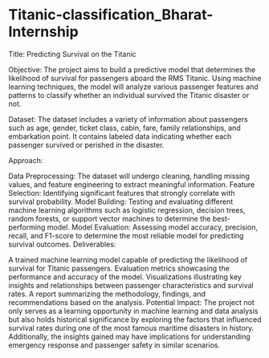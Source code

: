 # Titanic-classification_Bharat-Internship
Title: Predicting Survival on the Titanic

Objective:
The project aims to build a predictive model that determines the likelihood of survival for passengers aboard the RMS Titanic. 
Using machine learning techniques, the model will analyze various passenger features and patterns to classify whether an individual survived the Titanic disaster or not.

Dataset:
The dataset includes a variety of information about passengers such as age, gender, ticket class, cabin, fare, family relationships, and embarkation point. It contains labeled data indicating whether each passenger survived or perished in the disaster.

Approach:

Data Preprocessing: The dataset will undergo cleaning, handling missing values, and feature engineering to extract meaningful information.
Feature Selection: Identifying significant features that strongly correlate with survival probability.
Model Building: Testing and evaluating different machine learning algorithms such as logistic regression, decision trees, random forests, or support vector machines to determine the best-performing model.
Model Evaluation: Assessing model accuracy, precision, recall, and F1-score to determine the most reliable model for predicting survival outcomes.
Deliverables:

A trained machine learning model capable of predicting the likelihood of survival for Titanic passengers.
Evaluation metrics showcasing the performance and accuracy of the model.
Visualizations illustrating key insights and relationships between passenger characteristics and survival rates.
A report summarizing the methodology, findings, and recommendations based on the analysis.
Potential Impact:
The project not only serves as a learning opportunity in machine learning and data analysis but also holds historical significance by exploring the factors that influenced survival rates during one of the most famous maritime disasters in history. 
Additionally, the insights gained may have implications for understanding emergency response and passenger safety in similar scenarios.

